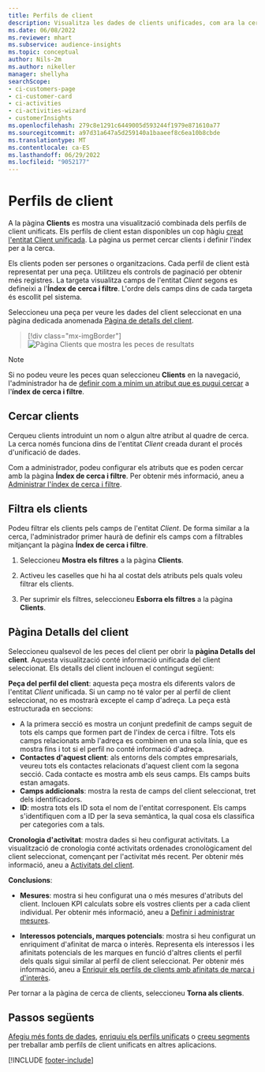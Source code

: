 ```yaml
---
title: Perfils de client
description: Visualitza les dades de clients unificades, com ara la cerca i el filtre
ms.date: 06/08/2022
ms.reviewer: mhart
ms.subservice: audience-insights
ms.topic: conceptual
author: Nils-2m
ms.author: nikeller
manager: shellyha
searchScope:
- ci-customers-page
- ci-customer-card
- ci-activities
- ci-activities-wizard
- customerInsights
ms.openlocfilehash: 279c8e1291c6449005d593244f1979e871610a77
ms.sourcegitcommit: a97d31a647a5d259140a1baaeef8c6ea10b8cbde
ms.translationtype: MT
ms.contentlocale: ca-ES
ms.lasthandoff: 06/29/2022
ms.locfileid: "9052177"
---
```

# <a name="customer-profiles"></a>Perfils de client

A la pàgina **Clients** es mostra una visualització combinada dels perfils de client unificats. Els perfils de client estan disponibles un cop hàgiu [creat l'entitat Client unificada](data-unification.md). La pàgina us permet cercar clients i definir l'índex per a la cerca.

Els clients poden ser persones o organitzacions. Cada perfil de client està representat per una peça. Utilitzeu els controls de paginació per obtenir més registres. La targeta visualitza camps de l'entitat *Client* segons es defineixi a l'**Índex de cerca i filtre**. L'ordre dels camps dins de cada targeta és escollit pel sistema.

Seleccioneu una peça per veure les dades del client seleccionat en una pàgina dedicada anomenada [Pàgina de detalls del client](customer-profiles.md#customer-details-page).

> [!div class="mx-imgBorder"]
> ![Pàgina Clients que mostra les peces de resultats](media/customers-page-result-tiles-B2C.png "Pàgina Clients que mostra les peces de resultats")

> [!NOTE]
> Si no podeu veure les peces quan seleccioneu **Clients** en la navegació, l'administrador ha de [definir com a mínim un atribut que es pugui cercar](search-filter-index.md) a l'**índex de cerca i filtre**.

## <a name="search-for-customers"></a>Cercar clients

Cerqueu clients introduint un nom o algun altre atribut al quadre de cerca. La cerca només funciona dins de l'entitat *Client* creada durant el procés d'unificació de dades.

Com a administrador, podeu configurar els atributs que es poden cercar amb la pàgina **Índex de cerca i filtre**. Per obtenir més informació, aneu a [Administrar l'índex de cerca i filtre](search-filter-index.md).

## <a name="filter-customers"></a>Filtra els clients

Podeu filtrar els clients pels camps de l'entitat *Client*. De forma similar a la cerca, l'administrador primer haurà de definir els camps com a filtrables mitjançant la pàgina **Índex de cerca i filtre**.

1. Seleccioneu **Mostra els filtres** a la pàgina **Clients**.

1. Activeu les caselles que hi ha al costat dels atributs pels quals voleu filtrar els clients.

1. Per suprimir els filtres, seleccioneu **Esborra els filtres** a la pàgina **Clients**.

## <a name="customer-details-page"></a>Pàgina Detalls del client

Seleccioneu qualsevol de les peces del client per obrir la **pàgina Detalls del client**. Aquesta visualització conté informació unificada del client seleccionat. Els detalls del client inclouen el contingut següent:

**Peça del perfil del client**: aquesta peça mostra els diferents valors de l'entitat *Client* unificada. Si un camp no té valor per al perfil de client seleccionat, no es mostrarà excepte el camp d'adreça. La peça està estructurada en seccions:

- A la primera secció es mostra un conjunt predefinit de camps seguit de tots els camps que formen part de l'índex de cerca i filtre. Tots els camps relacionats amb l'adreça es combinen en una sola línia, que es mostra fins i tot si el perfil no conté informació d'adreça.
- **Contactes d'aquest client**: als entorns dels comptes empresarials, veureu tots els contactes relacionats d'aquest client com la segona secció. Cada contacte es mostra amb els seus camps. Els camps buits estan amagats.
- **Camps addicionals**: mostra la resta de camps del client seleccionat, tret dels identificadors.
- **ID**: mostra tots els ID sota el nom de l'entitat corresponent. Els camps s'identifiquen com a ID per la seva semàntica, la qual cosa els classifica per categories com a tals.

**Cronologia d'activitat**: mostra dades si heu configurat activitats. La visualització de cronologia conté activitats ordenades cronològicament del client seleccionat, començant per l'activitat més recent. Per obtenir més informació, aneu a [Activitats del client](activities.md).

**Conclusions**:

- **Mesures**: mostra si heu configurat una o més mesures d'atributs del client. Inclouen KPI calculats sobre els vostres clients per a cada client individual. Per obtenir més informació, aneu a [Definir i administrar mesures](measures.md).

- **Interessos potencials, marques potencials**: mostra si heu configurat un enriquiment d'afinitat de marca o interès. Representa els interessos i les afinitats potencials de les marques en funció d'altres clients el perfil dels quals sigui similar al perfil de client seleccionat. Per obtenir més informació, aneu a [Enriquir els perfils de clients amb afinitats de marca i d'interès](enrichment-microsoft.md).

Per tornar a la pàgina de cerca de clients, seleccioneu **Torna als clients**.

## <a name="next-steps"></a>Passos següents

[Afegiu més fonts de dades](data-sources.md), [enriquiu els perfils unificats](enrichment-hub.md) o [creeu segments](segments.md) per treballar amb perfils de client unificats en altres aplicacions.

[!INCLUDE [footer-include](includes/footer-banner.md)]
